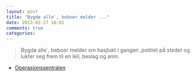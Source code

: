 ```yaml
---
layout: post
title: "Bygdø alle`, beboer melder ..."
date: 2013-02-27 16:01
comments: true
categories: 
---
```


> Bygdø alle`, beboer melder om hasjlukt i gangen ,politiet på stedet og lukter seg frem til en leil, beslag og anm.
- [Operasjonssentralen](http://twitter.com/oslopolitiops/statuses/306916907670450176)
